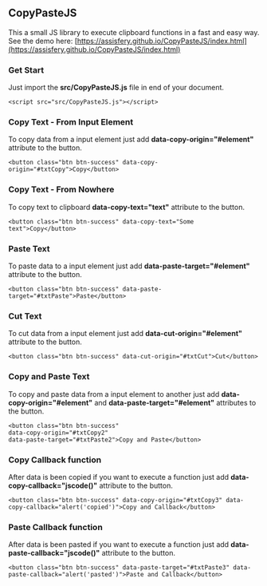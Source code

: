
##  CopyPasteJS

This a small JS library to execute clipboard functions in a fast and easy way.
See the demo here: [https://assisfery.github.io/CopyPasteJS/index.html](https://assisfery.github.io/CopyPasteJS/index.html)


### Get Start
Just import the  **src/CopyPasteJS.js**  file in end of your document.
```
<script src="src/CopyPasteJS.js"></script>
```

### Copy Text - From Input Element
To copy data from a input element just add  **data-copy-origin="#element"**  attribute to the button.
```
<button class="btn btn-success" data-copy-origin="#txtCopy">Copy</button>
```

### Copy Text - From Nowhere
To copy text to clipboard  **data-copy-text="text"**  attribute to the button.
```
<button class="btn btn-success" data-copy-text="Some text">Copy</button>
```

### Paste Text
To paste data to a input element just add  **data-paste-target="#element"**  attribute to the button.
```
<button class="btn btn-success" data-paste-target="#txtPaste">Paste</button>
```

### Cut Text
To cut data from a input element just add  **data-cut-origin="#element"**  attribute to the button.
```
<button class="btn btn-success" data-cut-origin="#txtCut">Cut</button>
```

### Copy and Paste Text
To copy and paste data from a input element to another just add  **data-copy-origin="#element"**  and  **data-paste-target="#element"**  attributes to the button.
```
<button class="btn btn-success"
data-copy-origin="#txtCopy2"
data-paste-target="#txtPaste2">Copy and Paste</button>
```

### Copy Callback function
After data is been copied if you want to execute a function just add  **data-copy-callback="jscode()"**  attribute to the button.
```
<button class="btn btn-success" data-copy-origin="#txtCopy3" data-copy-callback="alert('copied')">Copy and Callback</button>
```

### Paste Callback function
After data is been pasted if you want to execute a function just add  **data-paste-callback="jscode()"**  attribute to the button.
```
<button class="btn btn-success" data-paste-target="#txtPaste3" data-paste-callback="alert('pasted')">Paste and Callback</button>
```
